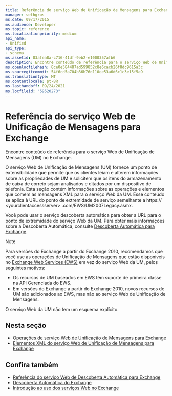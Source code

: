 ```yaml
---
title: Referência do serviço Web de Unificação de Mensagens para Exchange
manager: sethgros
ms.date: 09/17/2015
ms.audience: Developer
ms.topic: reference
ms.localizationpriority: medium
api_name:
- Unified
api_type:
- schema
ms.assetid: 83afea8a-c716-41df-9eb2-e1000357afb6
description: Encontre conteúdo de referência para o serviço Web de Unificação de Mensagens (UM) no Exchange.
ms.openlocfilehash: 8ce0e584487ad599852c8e6cacb26f8dc9615a3c
ms.sourcegitcommit: 54f6cd5a704b36b76d110ee53a6d6c1c3e15f5a9
ms.translationtype: MT
ms.contentlocale: pt-BR
ms.lasthandoff: 09/24/2021
ms.locfileid: "59520273"
---
```

# <a name="unified-messaging-web-service-reference-for-exchange"></a>Referência do serviço Web de Unificação de Mensagens para Exchange

Encontre conteúdo de referência para o serviço Web de Unificação de Mensagens (UM) no Exchange.
  
O serviço Web de Unificação de Mensagens (UM) fornece um ponto de extensibilidade que permite que os clientes leiam e alterem informações sobre as propriedades de UM e solicitem que os itens do armazenamento de caixa de correio sejam analisados e ditados por um dispositivo de telefonia. Esta seção contém informações sobre as operações e elementos que comem as mensagens XML para o serviço Web da UM. Esse conteúdo se aplica à URL do ponto de extremidade de serviço semelhante a https:// \<yourclientaccessserver\> .com/EWS/UM2007Legacy.asmx. 
  
Você pode usar o serviço descoberta automática para obter a URL para o ponto de extremidade do serviço Web da UM. Para obter mais informações sobre a Descoberta Automática, consulte [Descoberta Automática para Exchange](../exchange-web-services/autodiscover-for-exchange.md).
  
> [!NOTE]
>  Para versões do Exchange a partir do Exchange 2010, recomendamos que você use as operações de Unificação de Mensagens que estão disponíveis no [Exchange Web Services (EWS)](https://msdn.microsoft.com/library/60285497-0c4e-4e51-84e1-34dd6d89a5d8%28Office.15%29.aspx) em vez do serviço Web da UM, pelos seguintes motivos: 
> - Os recursos de UM baseados em EWS têm suporte de primeira classe na API Gerenciada do EWS. 
> - Em versões do Exchange a partir do Exchange 2010, novos recursos de UM são adicionados ao EWS, mas não ao serviço Web de Unificação de Mensagens. 
  
O serviço Web da UM não tem um esquema explícito.
  
## <a name="in-this-section"></a>Nesta seção
<a name="bk_InThisSection"> </a>

- [Operações de serviço Web de Unificação de Mensagens para Exchange](unified-messaging-web-service-operations-for-exchange.md)   
- [Elementos XML do serviço Web de Unificação de Mensagens para Exchange](unified-messaging-web-service-xml-elements-for-exchange.md)
    
## <a name="see-also"></a>Confira também

- [Referência do serviço Web de Descoberta Automática para Exchange](autodiscover-web-service-reference-for-exchange.md)
- [Descoberta Automática do Exchange](../exchange-web-services/autodiscover-for-exchange.md)
- [Introdução ao uso dos serviços Web no Exchange](../exchange-web-services/start-using-web-services-in-exchange.md)
    

